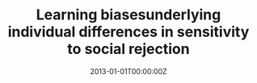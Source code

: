 ---
title: "Learning biasesunderlying individual differences in sensitivity to social rejection"
authors:
- Andreas Olsson
- Susana Carmona
- Geraldine Downey
- Niall Bolger
- Kevin N Ochsner
date: "2013-01-01T00:00:00Z"
doi: ""
publishDate: "2013-01-01T00:00:00Z"
publication_types: ["2"]
publication: "In *Emotion*"
tags:
- Others
featured: false
links:
- name: Link
  url: https://www.ncbi.nlm.nih.gov/pmc/articles/PMC4067255/
---